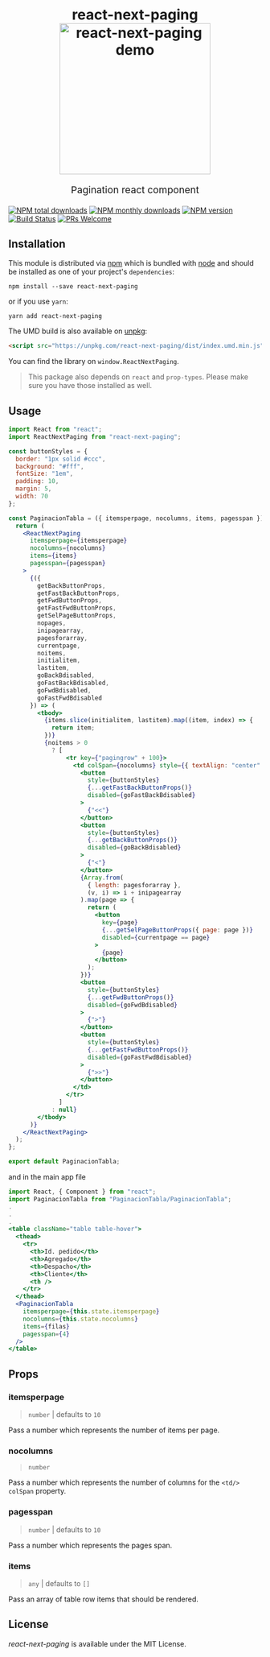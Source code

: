 <h1 align="center">
react-next-paging

<br>
<img src="https://cdn.rawgit.com/titanve/react-next-paging/788358af/other/demo/demo.PNG?raw=true" alt="react-next-paging demo" title="react-next-paging demo" width="300">
<br>

</h1>
<p align="center" style="font-size: 1.2rem;">Pagination react component</p>

[![NPM total downloads](https://img.shields.io/npm/dt/react-next-paging.svg?style=flat)](https://npmcharts.com/compare/react-next-paging?minimal=true)
[![NPM monthly downloads](https://img.shields.io/npm/dm/react-next-paging.svg?style=flat)](https://npmcharts.com/compare/react-next-paging?minimal=true)
[![NPM version](https://badge.fury.io/js/react-next-paging.svg)](http://badge.fury.io/js/react-next-paging)
[![Build Status](https://travis-ci.org/titanve/react-next-paging.svg?branch=master)](https://travis-ci.org/titanve/react-next-paging)
[![PRs Welcome](https://img.shields.io/badge/PRs-welcome-brightgreen.svg?style=flat-square)](http://makeapullrequest.com)

## Installation

This module is distributed via [npm](https://www.npmjs.com) which is bundled
with [node](https://nodejs.org) and should be installed as one of your project's
`dependencies`:

```shell
npm install --save react-next-paging
```

or if you use `yarn`:

```shell
yarn add react-next-paging
```

The UMD build is also available on [unpkg](https://unpkg.com):

```html
<script src="https://unpkg.com/react-next-paging/dist/index.umd.min.js"></script>
```

You can find the library on `window.ReactNextPaging`.

> This package also depends on `react` and `prop-types`. Please make sure you
> have those installed as well.

## Usage

```jsx
import React from "react";
import ReactNextPaging from "react-next-paging";

const buttonStyles = {
  border: "1px solid #ccc",
  background: "#fff",
  fontSize: "1em",
  padding: 10,
  margin: 5,
  width: 70
};

const PaginacionTabla = ({ itemsperpage, nocolumns, items, pagesspan }) => {
  return (
    <ReactNextPaging
      itemsperpage={itemsperpage}
      nocolumns={nocolumns}
      items={items}
      pagesspan={pagesspan}
    >
      {({
        getBackButtonProps,
        getFastBackButtonProps,
        getFwdButtonProps,
        getFastFwdButtonProps,
        getSelPageButtonProps,
        nopages,
        inipagearray,
        pagesforarray,
        currentpage,
        noitems,
        initialitem,
        lastitem,
        goBackBdisabled,
        goFastBackBdisabled,
        goFwdBdisabled,
        goFastFwdBdisabled
      }) => (
        <tbody>
          {items.slice(initialitem, lastitem).map((item, index) => {
            return item;
          })}
          {noitems > 0
            ? [
                <tr key={"pagingrow" + 100}>
                  <td colSpan={nocolumns} style={{ textAlign: "center" }}>
                    <button
                      style={buttonStyles}
                      {...getFastBackButtonProps()}
                      disabled={goFastBackBdisabled}
                    >
                      {"<<"}
                    </button>
                    <button
                      style={buttonStyles}
                      {...getBackButtonProps()}
                      disabled={goBackBdisabled}
                    >
                      {"<"}
                    </button>
                    {Array.from(
                      { length: pagesforarray },
                      (v, i) => i + inipagearray
                    ).map(page => {
                      return (
                        <button
                          key={page}
                          {...getSelPageButtonProps({ page: page })}
                          disabled={currentpage == page}
                        >
                          {page}
                        </button>
                      );
                    })}
                    <button
                      style={buttonStyles}
                      {...getFwdButtonProps()}
                      disabled={goFwdBdisabled}
                    >
                      {">"}
                    </button>
                    <button
                      style={buttonStyles}
                      {...getFastFwdButtonProps()}
                      disabled={goFastFwdBdisabled}
                    >
                      {">>"}
                    </button>
                  </td>
                </tr>
              ]
            : null}
        </tbody>
      )}
    </ReactNextPaging>
  );
};

export default PaginacionTabla;
```

and in the main app file

```jsx
import React, { Component } from "react";
import PaginacionTabla from "PaginacionTabla/PaginacionTabla";
.
.
.
<table className="table table-hover">
  <thead>
    <tr>
      <th>Id. pedido</th>
      <th>Agregado</th>
      <th>Despacho</th>
      <th>Cliente</th>
      <th />
    </tr>
  </thead>
  <PaginacionTabla
    itemsperpage={this.state.itemsperpage}
    nocolumns={this.state.nocolumns}
    items={filas}
    pagesspan={4}
  />
</table>
```

## Props

### itemsperpage

> `number` | defaults to `10`

Pass a number which represents the number of items per page.

### nocolumns

> `number`

Pass a number which represents the number of columns for the `<td/>` `colSpan`
property.

### pagesspan

> `number` | defaults to `10`

Pass a number which represents the pages span.

### items

> `any` | defaults to `[]`

Pass an array of table row items that should be rendered.

## License

_react-next-paging_ is available under the MIT License.
